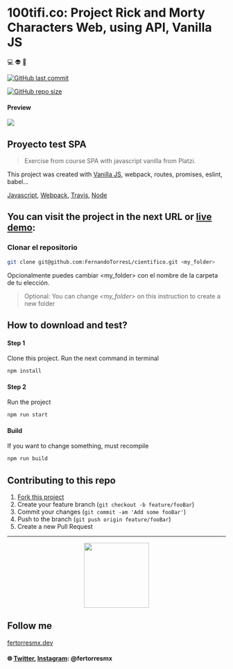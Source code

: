 # 100tifi.co: Project Rick and Morty Characters Web, using API, Vanilla JS 
:computer: :alien: :boy:

<a href="https://github.com/FernandoTorresL/cientifico/commits/main" target="_blank">![GitHub last commit](https://img.shields.io/github/last-commit/FernandoTorresL/cientifico)</a>

<a href="https://github.com/FernandoTorresL/cientifico" target="_blank">![GitHub repo size](https://img.shields.io/github/repo-size/FernandoTorresL/cientifico)</a>

#### Preview

![](https://i.imgur.com/zvNzzOVh.png)


## Proyecto test SPA

> Exercise from course SPA with javascript vanilla from Platzi.

This project was created with [Vanilla JS](http://vanilla-js.com/), webpack, routes, promises, eslint, babel...

[Javascript](@tag/JavaScript), [Webpack](@tag/Webpack), [Travis](@tag/Travis), [Node](@tag/Node)

## You can visit the project in the next URL or [live demo](https://www.fertorresmx.dev/cientifico/):

### Clonar el repositorio

```sh
git clone git@github.com:FernandoTorresL/cientifico.git <my_folder>
```
Opcionalmente puedes cambiar <my_folder> con el nombre de la carpeta de tu elección.

> Optional: You can change *<my_folder>* on this instruction to create a new folder

## How to download and test?

#### Step 1

Clone this project.
Run the next command in terminal

```markdown
npm install
```

#### Step 2

Run the project

```markdown
npm run start
```

#### Build

If you want to change something, must recompile

```markdown
npm run build
```


## Contributing to this repo

1. [Fork this project](https://github.com/FernandoTorresL/cientifico/fork)
2. Create your feature branch (`git checkout -b feature/fooBar`)
3. Commit your changes (`git commit -am 'Add some fooBar'`)
4. Push to the branch (`git push origin feature/fooBar`)
5. Create a new Pull Request

---

<div align="center">
    <a href="https://fertorresmx.dev/">
      <img height="150em" src="https://raw.githubusercontent.com/FernandoTorresL/FernandoTorresL/main/media/FerTorres-dev1.png">
  </a>
</div>

## Follow me
[fertorresmx.dev](https://fertorresmx.dev/)

#### :globe_with_meridians: [Twitter](https://twitter.com/FerTorresMx), [Instagram](https://www.instagram.com/fertorresmx/): @fertorresmx
